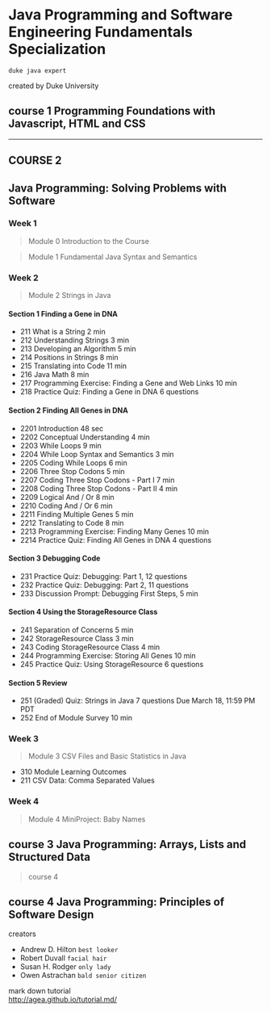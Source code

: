 # Java Programming and Software Engineering Fundamentals Specialization
`duke java expert`

created by Duke University

## course 1 Programming Foundations with Javascript, HTML and CSS

---

## COURSE 2
## Java Programming: Solving Problems with Software
### Week 1

> Module 0 Introduction to the Course

> Module 1 Fundamental Java Syntax and Semantics

### Week 2
>Module 2 Strings in Java

#### Section 1 Finding a Gene in DNA
* 211 What is a String 2 min
* 212 Understanding Strings 3 min
* 213 Developing an Algorithm 5 min
* 214 Positions in Strings 8 min
* 215 Translating into Code 11 min
* 216 Java Math 8 min
* 217 Programming Exercise: Finding a Gene and Web Links 10 min
* 218 Practice Quiz: Finding a Gene in DNA 6 questions
#### Section 2 Finding All Genes in DNA
* 2201 Introduction 48 sec
* 2202 Conceptual Understanding 4 min
* 2203 While Loops 9 min
* 2204 While Loop Syntax and Semantics 3 min
* 2205 Coding While Loops 6 min
* 2206 Three Stop Codons 5 min
* 2207 Coding Three Stop Codons - Part I 7 min
* 2208 Coding Three Stop Codons - Part II 4 min
* 2209 Logical And / Or 8 min
* 2210 Coding And / Or 6 min
* 2211 Finding Multiple Genes 5 min
* 2212 Translating to Code 8 min
* 2213 Programming Exercise: Finding Many Genes 10 min
* 2214 Practice Quiz: Finding All Genes in DNA 4 questions
#### Section 3 Debugging Code
* 231 Practice Quiz: Debugging: Part 1, 12 questions
* 232 Practice Quiz: Debugging: Part 2, 11 questions
* 233 Discussion Prompt: Debugging First Steps, 5 min
#### Section 4 Using the StorageResource Class
* 241 Separation of Concerns 5 min
* 242 StorageResource Class 3 min
* 243 Coding StorageResource Class 4 min
* 244 Programming Exercise: Storing All Genes 10 min
* 245  Practice Quiz: Using StorageResource 6 questions
#### Section 5 Review
* 251 (Graded) Quiz: Strings in Java 7 questions Due March 18, 11:59 PM PDT
* 252  End of Module Survey 10 min

### Week 3
> Module 3 CSV Files and Basic Statistics in Java

* 310 Module Learning Outcomes
* 211 CSV Data: Comma Separated Values

### Week 4 
> Module 4 MiniProject: Baby Names


## course 3 Java Programming: Arrays, Lists and Structured Data
> course 4



## course 4 Java Programming: Principles of Software Design


creators

* Andrew D. Hilton `best looker`
* Robert Duvall `facial hair`
* Susan H. Rodger `only lady`
* Owen Astrachan `bald senior citizen`

mark down tutorial<br>
http://agea.github.io/tutorial.md/
